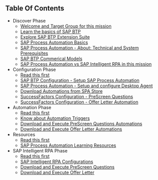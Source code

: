 ## Table Of Contents

<!-- disco-toc-start -->
- Discover Phase 
  - [Welcome and Target Group for this mission](Discover/01-Welcome)<!-- dc-card: {"label": ["Basics"], "cardName":"Welcome and Target Group for this mission"} dc-card -->
  - [Learn the basics of SAP BTP](Discover/02-SAP_BTP_BASICS)<!-- dc-card: {"label": ["Basics"], "cardName":"Learn the basics of SAP BTP"} dc-card -->
  - [Explore SAP BTP Extension Suite](Discover/03-SAP_BTP_Extensions)<!-- dc-card: {"label": ["Basics"], "cardName":"Welcome and Target Group for this mission"} dc-card -->
  - [SAP Process Automation Basics](Discover/04-SPA_BASICS)<!-- dc-card: {"label": ["Basics"], "cardName":"SAP Process Automation Basics"} dc-card -->
  - [SAP Process Automation - About: Technical and System Prerequisites](Discover/05-SPA_Prerequisites)<!-- dc-card: {"label": ["Basics"], "cardName":"SAP Process Automation - Technical and System Pre-requisites"} dc-card -->
  - [SAP BTP Commerical Models](Discover/06-BTP_Commericals)<!-- dc-card: {"label": ["Basics"], "cardName":"BTP Commercial Models"} dc-card -->
  - [SAP Process Automation vs SAP Intelligent RPA in this mission](Discover/08-SPA_vs_SAP_IntelligentRPA)<!-- dc-card: {"label": ["Basics"], "cardName":"SAP Process Automation vs SAP Intelligent RPA in this mission"} dc-card -->
- Configuration Phase
  - [Read this first](Configuration/01-Read_this_first)<!-- dc-card: {"label": ["Configuration"], "cardName":"Read this first"} dc-card -->
  - [SAP BTP Configuration - Setup SAP Process Automation](Configuration/02-SAP_BTP_SPA_Service_Setup)<!-- dc-card: {"label": ["Configuration"], "cardName":"SAP BTP Configuration - Setup SAP Process Automation"} dc-card -->
  - [SAP Process Automation - Setup and configure Desktop Agent](Configuration/03-SAP_SPA_Technical_Pre_Req)<!-- dc-card: {"label": ["Configuration"], "cardName":"SAP Process Automation - Setup and configure Desktop Agent"} dc-card -->
  - [Download Automations from SPA Store](Configuration/04-Download_Automations_From_SPAStore)<!-- dc-card: {"label": ["Configuration"], "cardName":"Download Automations from SPA Store"} dc-card -->
  - [SuccessFactors Configuration - PreScreen Questions](Configuration/05-SF_Configurations_PreScreen_Questions)<!-- dc-card: {"label": ["Configuration"], "cardName":"SuccessFactors Configuration - PreScreen Questions"} dc-card -->
  - [SuccessFactors Configuration - Offer Letter Automation](Configuration/06-SF_Configurations_Offer_Letter_Automation)<!-- dc-card: {"label": ["Configuration"], "cardName":"SuccessFactors Configuration - Offer Letter Automation"} dc-card -->
- Automation Phase
  - [Read this first](Automation/01-Read_this_first)<!-- dc-card: {"label": ["Automation"], "cardName":"Read this first"} dc-card -->
  - [Know about Automation Triggers](Automation/02-Attended_Scheduled_API)<!-- dc-card: {"label": ["Automation"], "cardName":"Know about Automation Triggers"} dc-card -->
  - [Download and Execute PreScreen Questions Automations](Automation/03-Download_Execute_PreScreenAutomations)<!-- dc-card: {"label": ["Automation"], "cardName":"Download and Execute PreScreen Questions Automations"} dc-card -->
  - [Download and Execute Offer Letter Automations](Automation/04-Download_Execute_Offer_Letter_Automations)<!-- dc-card: {"label": ["Automation"], "cardName":"Download and Execute Offer Letter Automations"} dc-card -->
- Resources
  - [Read this first](Resources/01-Read_this_first) <!-- dc-card: {"label": ["Resources"], "cardName":"Read this first"} dc-card -->
  - [SAP Process Automation Learning Resources](Resources/02-SAP_Process_Automation_Learning_Resources)<!-- dc-card: {"label": ["Resources"], "cardName":"SAP Process Automation Learning Resources"} dc-card -->
- SAP Intelligent RPA Phase
  - [Read this first](SAPIntelligentRPA/01-Read_this_first)<!-- dc-card: {"label": ["RPA"], "cardName":"Read this first"} dc-card -->
  - [SAP Intelligent RPA Configurations](SAPIntelligentRPA/02-SAPIntelligentRPA_Setup)<!-- dc-card: {"label": ["RPA"], "cardName":"SAP Intelligent RPA Configurations"} dc-card -->
  - [Download and Execute PreScreen Questions](SAPIntelligentRPA/03-Download_Execute_PreScreenAutomations)<!-- dc-card: {"label": ["RPA"], "cardName":"Download and Execute PreScreen Questions"} dc-card -->
  - [Download and Execute Offer Letter](SAPIntelligentRPA/04-Download_Execute_Offer_Letter_Automations)<!-- dc-card: {"label": ["RPA"], "cardName":"Download and Execute Offer Letter"} dc-card -->
<!-- disco-toc-end -->
